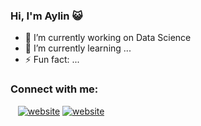 ### Hi, I'm Aylin :smiley_cat:

- 🔭 I’m currently working on Data Science
- 🌱 I’m currently learning ...
- ⚡ Fun fact: ...

### Connect with me:
&nbsp;&nbsp;
[![website](./img/linkedin-light.svg)](https://linkedin.com/in/aylinmergan#gh-light-mode-only)
[![website](./img/linkedin-dark.svg)](https://linkedin.com/in/aylinmergan#gh-dark-mode-only)

